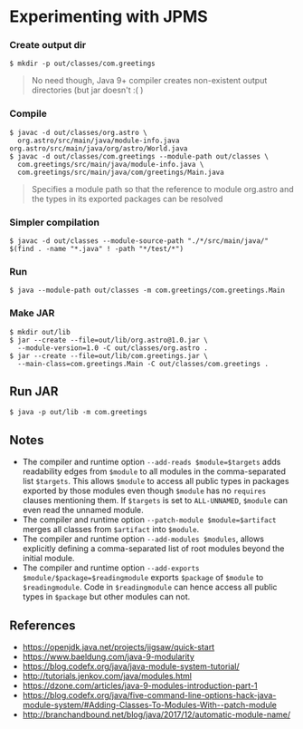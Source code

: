 Experimenting with JPMS
===

### Create output dir
```
$ mkdir -p out/classes/com.greetings
```
> No need though, Java 9+ compiler creates non-existent output directories (but jar doesn't :( )

### Compile
```
$ javac -d out/classes/org.astro \
  org.astro/src/main/java/module-info.java org.astro/src/main/java/org/astro/World.java
$ javac -d out/classes/com.greetings --module-path out/classes \
  com.greetings/src/main/java/module-info.java \
  com.greetings/src/main/java/com/greetings/Main.java
```
> Specifies a module path so that the reference to module org.astro and the types in its exported packages can be resolved

### Simpler compilation
```
$ javac -d out/classes --module-source-path "./*/src/main/java/" $(find . -name "*.java" ! -path "*/test/*")
```

### Run
```
$ java --module-path out/classes -m com.greetings/com.greetings.Main
```

### Make JAR
```
$ mkdir out/lib
$ jar --create --file=out/lib/org.astro@1.0.jar \
  --module-version=1.0 -C out/classes/org.astro .
$ jar --create --file=out/lib/com.greetings.jar \
  --main-class=com.greetings.Main -C out/classes/com.greetings .
```

## Run JAR
```
$ java -p out/lib -m com.greetings
```

## Notes
* The compiler and runtime option `--add-reads $module=$targets` adds readability edges from `$module` to all modules
in the comma-separated list `$targets`. This allows `$module` to access all public types in packages exported by
those modules even though `$module` has no `requires` clauses mentioning them. If `$targets` is set to `ALL-UNNAMED`,
`$module` can even read the unnamed module.
* The compiler and runtime option `--patch-module $module=$artifact` merges all classes from `$artifact` into `$module`.
* The compiler and runtime option `--add-modules $modules`, allows explicitly defining a comma-separated
list of root modules beyond the initial module.
* The compiler and runtime option `--add-exports $module/$package=$readingmodule` exports `$package` of `$module` to
`$readingmodule`. Code in `$readingmodule` can hence access all public types in `$package` but other modules can not.

## References
* https://openjdk.java.net/projects/jigsaw/quick-start
* https://www.baeldung.com/java-9-modularity
* https://blog.codefx.org/java/java-module-system-tutorial/
* http://tutorials.jenkov.com/java/modules.html
* https://dzone.com/articles/java-9-modules-introduction-part-1
* https://blog.codefx.org/java/five-command-line-options-hack-java-module-system/#Adding-Classes-To-Modules-With--patch-module
* http://branchandbound.net/blog/java/2017/12/automatic-module-name/

